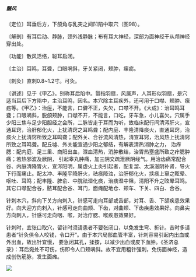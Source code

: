 ##### 翳风

〔定位〕耳垂后方，下颌角与乳突之间凹陷中取穴（图98）。

〔解剖〕有耳后动、静脉，颈外浅静脉；布有耳大神经，深部为面神经干从颅神经穿出处。

〔功能〕散风活络，聪耳启闭。

〔主治〕耳鸣，耳聋，口眼㖞斜，牙关紧闭，颊肿，瘰疬。

〔刺灸〕直刺0.8~1.2寸。可灸。

〔讲述〕见于《甲乙》。别称耳后陷中。翳指羽扇，风属声，人耳形似羽扇，是穴适当耳后下方陷中，主治耳鸣，因名。本穴除主耳疾外，还可用于口噤、颊肿、瘰疬等。《甲乙》：治痓，不能言，口僻不正，失欠，口噤不开。《大成》：治耳鸣耳聋；口眼㖞斜，脱颌颊肿，口噤不开，不能言，口吃，牙车急，小儿喜欠。穴属手少阳三焦与足少阳胆经之会所，二脉皆走于耳而为听，故临床配行间清泻肝火，宣通耳窍，治肝郁化火，上扰清窍之耳鸣聋；配内庭、丰隆清降痰火，直通耳窍，治痰火上扰清窍所致之耳鸣聋；配外关、合谷流风清热，清宣耳窍，治风热上扰清窍所致之耳鸣聋。配丘墟、外关能宣通少阳之郁结，有解表清热消肿之力， 治痄腮：配内庭、足三里、商阳出血，泄血清热，消肿散结，治胃热壅盛所致之痄腮肿痛；若热邪波及厥阴， 引起睾丸肿痛，加三阴交疏泄厥阴经气。用治齿痛常配合谷、内庭清降胃火，宣泻阳明，属虚火上炎引起者，配复溜、太溪滋阴补肾，导火下行而痛止。配太冲、丰隆平降肝火，祛痰降浊，治肝郁化火，挟痰上窜之眩晕、呕吐、耳鸣；配丰隆、脾俞、中脘祛湿化痰，治痰湿中阻，清阳不升之眩晕耳鸣。其它口噤配合谷，脓耳配合谷、耳门，面瘫配地仓、颊车、下关、四白、合谷。

针刺本穴，斜向下关方向剌入，针感可走向耳部或舌部，对耳、舌、下颌疾患效果好。向大迎方向刺入，针感可走向曲颊、下齿，对曲颊、下齿疾患效果好。向鼻尖方向刺入，针感可走向咽、喉，对治疗腮、喉疾患效果好。

针刺时，宜张口取穴，留针时须请患者不要张闭口，以免发生弯、折针。昔时多请患者“针灸俱令人咬钱，令口开”。由于本穴局部血管丰富，针刺容易引起内出血或外出血，故出针宜慢， 要急闭其孔，揉按，以减少出血或皮下血肿。《圣济总录》：耳后宛处不可伤，伤即令人口颊㖞斜。故不宜用粗针强刺，免伤面神经，造成创伤筋脉，发生面瘫。

![](./img/图98.jpg)
